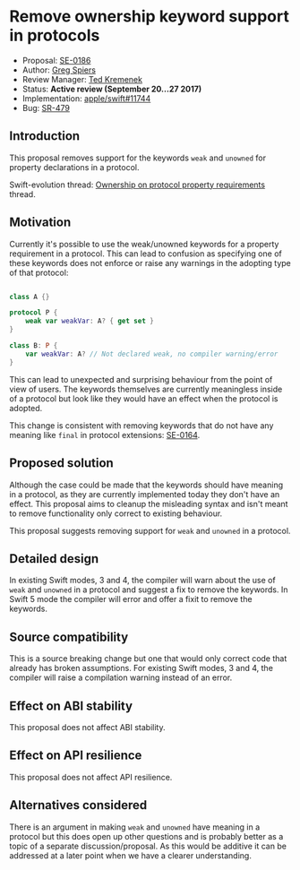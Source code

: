 # Remove ownership keyword support in protocols

* Proposal: [SE-0186](0186-remove-ownership-keyword-support-in-protocols.md)
* Author: [Greg Spiers](https://github.com/gspiers)
* Review Manager: [Ted Kremenek](https://github.com/tkremenek)
* Status: **Active review (September 20...27 2017)**
* Implementation: [apple/swift#11744](https://github.com/apple/swift/pull/11744)
* Bug: [SR-479](https://bugs.swift.org/browse/SR-479)

## Introduction

This proposal removes support for the keywords `weak` and `unowned` for property declarations in a protocol.

Swift-evolution thread: [Ownership on protocol property requirements](https://lists.swift.org/pipermail/swift-evolution/Week-of-Mon-20170501/036495.html) thread.

## Motivation

Currently it's possible to use the weak/unowned keywords for a property requirement in a protocol. This can lead to confusion as specifying one of these keywords does not enforce or raise any warnings in the adopting type of that protocol:

```swift

class A {}

protocol P {
    weak var weakVar: A? { get set }
}

class B: P {
    var weakVar: A? // Not declared weak, no compiler warning/error
}

```

This can lead to unexpected and surprising behaviour from the point of view of users. The keywords themselves are currently meaningless inside of a protocol but look like they would have an effect when the protocol is adopted.

This change is consistent with removing keywords that do not have any meaning like `final` in protocol extensions: [SE-0164](0164-remove-final-support-in-protocol-extensions.md).

## Proposed solution

Although the case could be made that the keywords should have meaning in a protocol, as they are currently implemented today they don't have an effect. This proposal aims to cleanup the misleading syntax and isn't meant to remove functionality only correct to existing behaviour.

This proposal suggests removing support for `weak` and `unowned` in a protocol.

## Detailed design

In existing Swift modes, 3 and 4, the compiler will warn about the use of `weak` and `unowned` in a protocol and suggest a fix to remove the keywords. In Swift 5 mode the compiler will error and offer a fixit to remove the keywords.

## Source compatibility

This is a source breaking change but one that would only correct code that already has broken assumptions. For existing Swift modes, 3 and 4, the compiler will raise a compilation warning instead of an error.

## Effect on ABI stability

This proposal does not affect ABI stability.

## Effect on API resilience

This proposal does not affect API resilience.

## Alternatives considered

There is an argument in making `weak` and `unowned` have meaning in a protocol but this does open up other questions and is probably better as a topic of a separate discussion/proposal. As this would be additive it can be addressed at a later point when we have a clearer understanding.
